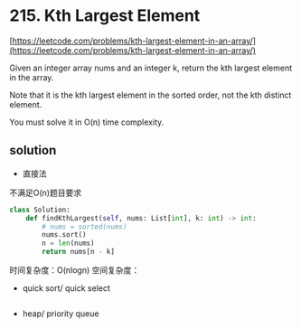 # 215. Kth Largest Element
[https://leetcode.com/problems/kth-largest-element-in-an-array/](https://leetcode.com/problems/kth-largest-element-in-an-array/)

Given an integer array nums and an integer k, return the kth largest element in the array.

Note that it is the kth largest element in the sorted order, not the kth distinct element.

You must solve it in O(n) time complexity.

## solution

- 直接法

不满足O(n)题目要求
```python
class Solution:
    def findKthLargest(self, nums: List[int], k: int) -> int:
        # nums = sorted(nums)
        nums.sort()       
        n = len(nums)
        return nums[n - k]
```
时间复杂度：O(nlogn) 
空间复杂度：

- quick sort/ quick select
```python

```

- heap/ priority queue
```python

```
